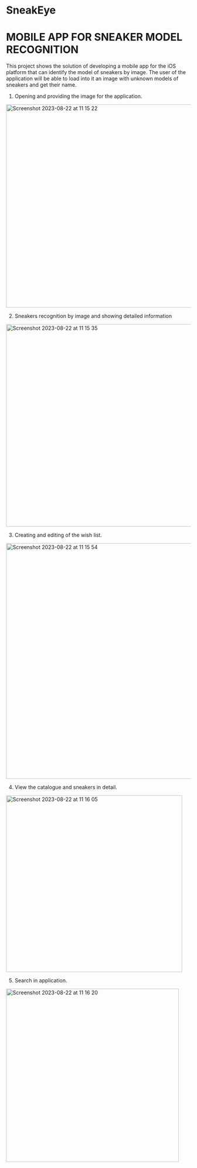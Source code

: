# SneakEye
# MOBILE APP FOR SNEAKER MODEL RECOGNITION 
This project shows the solution of developing a mobile app for the iOS platform that can identify the model of sneakers by image. The user of the application will be able to load into it an image with unknown models of sneakers and get their name.

1. Opening and providing the image for the application.

<img width="552" alt="Screenshot 2023-08-22 at 11 15 22" src="https://github.com/yonashstan/SneakEye/assets/79446252/f6f1b11c-a4a8-4d77-a71e-05460a09eba1">

2. Sneakers recognition by image and showing detailed information

<img width="550" alt="Screenshot 2023-08-22 at 11 15 35" src="https://github.com/yonashstan/SneakEye/assets/79446252/da009d3c-0cb4-43fb-90f6-10f6fe839b4b">

3. Creating and editing of the wish list.
   
<img width="640" alt="Screenshot 2023-08-22 at 11 15 54" src="https://github.com/yonashstan/SneakEye/assets/79446252/b147995f-bf1c-4b60-a453-205a4da7d922">

4. View the catalogue and sneakers in detail.
   
<img width="480" alt="Screenshot 2023-08-22 at 11 16 05" src="https://github.com/yonashstan/SneakEye/assets/79446252/c5042a8a-f839-4bc9-93f5-f7ae3513f7b1">

5. Search in application.
   
<img width="471" alt="Screenshot 2023-08-22 at 11 16 20" src="https://github.com/yonashstan/SneakEye/assets/79446252/1da5fe41-af77-4d6d-a165-30a7d5eed85e">
